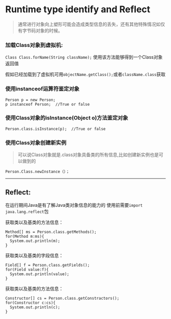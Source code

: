 # Runtime type identify and Reflect

>通常进行对象向上塑形可能会造成类型信息的丢失，还有其他特殊情况如仅有字节码对象的时候。

### 加载Class对象到虚拟机:

`Class Class.forName(String className);`
使用该方法能够得到一个Class对象返回值

假如已经加载到了虚拟机可用`objectName.getClass();`或者`className.class`获取

### 使用instanceof运算符鉴定对象

```
Person p = new Person;
p instanceof Person;  //True or false
```

### 使用Class对象的isInstance(Object o)方法鉴定对象
`Person.class.isInstance(p);  //True or false`

### 使用Class对象创建新实例
> 可以说Class对象就是.class对象具备类的所有信息,比如创建新实例也是可以做到的

`Person.Class.newInstance（）；`

---

## Reflect:
在运行期间Java是有了解Java类对象信息的能力的
使用前需要`import java.lang.reflect`包

获取类以及基类的方法信息：
```
Method[] ms = Person.class.getMethods();
for(Method m:ms){
  System.out.println(m);
}
```

获取类以及基类的字段信息：
```
Field[] f = Person.class.getFields();
for(Field value:f){
  System.out.println(value);
}
```
获取类以及基类的方法信息：
```
Constructor[] cs = Person.class.getConstractors();
for(Constructor c:cs){
  System.out.println(c);
}
```
